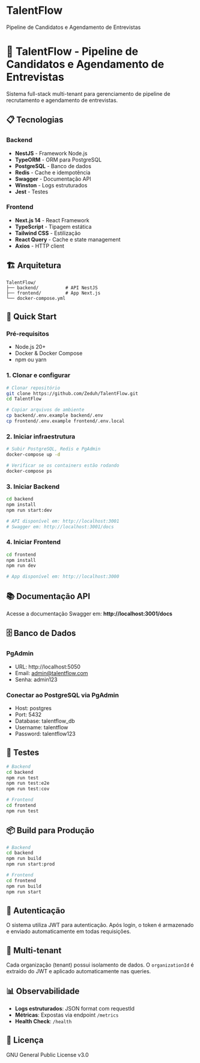 # TalentFlow
Pipeline de Candidatos e  Agendamento de Entrevistas
# 🚀 TalentFlow - Pipeline de Candidatos e Agendamento de Entrevistas

Sistema full-stack multi-tenant para gerenciamento de pipeline de recrutamento e agendamento de entrevistas.

## 📋 Tecnologias

### Backend
- **NestJS** - Framework Node.js
- **TypeORM** - ORM para PostgreSQL
- **PostgreSQL** - Banco de dados
- **Redis** - Cache e idempotência
- **Swagger** - Documentação API
- **Winston** - Logs estruturados
- **Jest** - Testes

### Frontend
- **Next.js 14** - React Framework
- **TypeScript** - Tipagem estática
- **Tailwind CSS** - Estilização
- **React Query** - Cache e state management
- **Axios** - HTTP client

## 🏗️ Arquitetura

```
TalentFlow/
├── backend/          # API NestJS
├── frontend/         # App Next.js
└── docker-compose.yml
```

## 🚀 Quick Start

### Pré-requisitos
- Node.js 20+
- Docker & Docker Compose
- npm ou yarn

### 1. Clonar e configurar

```bash
# Clonar repositório
git clone https://github.com/Zeduh/TalentFlow.git
cd TalentFlow

# Copiar arquivos de ambiente
cp backend/.env.example backend/.env
cp frontend/.env.example frontend/.env.local
```

### 2. Iniciar infraestrutura

```bash
# Subir PostgreSQL, Redis e PgAdmin
docker-compose up -d

# Verificar se os containers estão rodando
docker-compose ps
```

### 3. Iniciar Backend

```bash
cd backend
npm install
npm run start:dev

# API disponível em: http://localhost:3001
# Swagger em: http://localhost:3001/docs
```

### 4. Iniciar Frontend

```bash
cd frontend
npm install
npm run dev

# App disponível em: http://localhost:3000
```

## 📚 Documentação API

Acesse a documentação Swagger em: **http://localhost:3001/docs**

## 🗄️ Banco de Dados

### PgAdmin
- URL: http://localhost:5050
- Email: admin@talentflow.com
- Senha: admin123

### Conectar ao PostgreSQL via PgAdmin
- Host: postgres
- Port: 5432
- Database: talentflow_db
- Username: talentflow
- Password: talentflow123

## 🧪 Testes

```bash
# Backend
cd backend
npm run test
npm run test:e2e
npm run test:cov

# Frontend
cd frontend
npm run test
```

## 📦 Build para Produção

```bash
# Backend
cd backend
npm run build
npm run start:prod

# Frontend
cd frontend
npm run build
npm run start
```

## 🔐 Autenticação

O sistema utiliza JWT para autenticação. Após login, o token é armazenado e enviado automaticamente em todas requisições.

## 🏢 Multi-tenant

Cada organização (tenant) possui isolamento de dados. O `organizationId` é extraído do JWT e aplicado automaticamente nas queries.

## 📊 Observabilidade

- **Logs estruturados**: JSON format com requestId
- **Métricas**: Expostas via endpoint `/metrics`
- **Health Check**: `/health`

## 📄 Licença

GNU General Public License v3.0